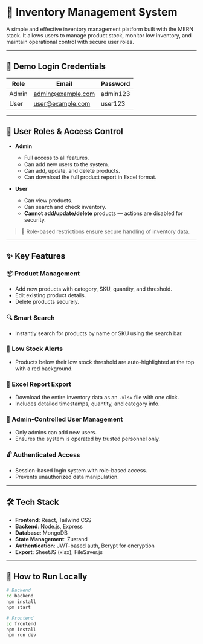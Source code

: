 # 🧾 Inventory Management System

A simple and effective inventory management platform built with the MERN stack. It allows users to manage product stock, monitor low inventory, and maintain operational control with secure user roles.

---

## 🔐 Demo Login Credentials

| Role   | Email               | Password   |
|--------|---------------------|------------|
| Admin  | admin@example.com   | admin123   |
| User   | user@example.com    | user123    |

---

## 👥 User Roles & Access Control

- **Admin**
  - Full access to all features.
  - Can add new users to the system.
  - Can add, update, and delete products.
  - Can download the full product report in Excel format.

- **User**
  - Can view products.
  - Can search and check inventory.
  - **Cannot add/update/delete** products — actions are disabled for security.

> 🔐 Role-based restrictions ensure secure handling of inventory data.

---

## ✨ Key Features

### 📦 Product Management
- Add new products with category, SKU, quantity, and threshold.
- Edit existing product details.
- Delete products securely.

### 🔍 Smart Search
- Instantly search for products by name or SKU using the search bar.

### 🚨 Low Stock Alerts
- Products below their low stock threshold are auto-highlighted at the top with a red background.

### 📁 Excel Report Export
- Download the entire inventory data as an `.xlsx` file with one click.
- Includes detailed timestamps, quantity, and category info.

### 👥 Admin-Controlled User Management
- Only admins can add new users.
- Ensures the system is operated by trusted personnel only.

### 🔓 Authenticated Access
- Session-based login system with role-based access.
- Prevents unauthorized data manipulation.

---

## 🛠️ Tech Stack

- **Frontend**: React, Tailwind CSS
- **Backend**: Node.js, Express
- **Database**: MongoDB
- **State Management**: Zustand
- **Authentication**: JWT-based auth, Bcrypt for encryption
- **Export**: SheetJS (xlsx), FileSaver.js

---

## 📌 How to Run Locally

```bash
# Backend
cd backend
npm install
npm start

# Frontend
cd frontend
npm install
npm run dev
